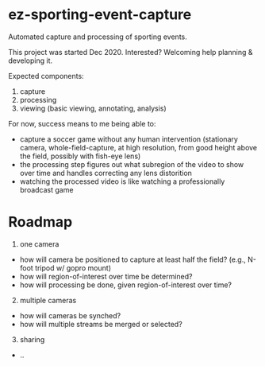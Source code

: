 # ez-sporting-event-capture

Automated capture and processing of sporting events.

This project was started Dec 2020.  Interested?  Welcoming help planning & developing it.

Expected components:

1. capture
2. processing
3. viewing (basic viewing, annotating, analysis)

For now, success means to me being able to:
 - capture a soccer game without any human intervention (stationary camera, whole-field-capture, at high resolution, from good height above the field, possibly with fish-eye lens)
 - the processing step figures out what subregion of the video to show over time and handles correcting any lens distorition
 - watching the processed video is like watching a professionally broadcast game

# Roadmap

1. one camera
 - how will camera be positioned to capture at least half the field?  (e.g., N-foot tripod w/ gopro mount)
 - how will region-of-interest over time be determined?
 - how will processing be done, given region-of-interest over time?

2. multiple cameras
 - how will cameras be synched?
 - how will multiple streams be merged or selected?

3. sharing
 - ..
